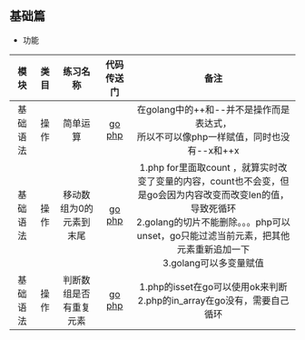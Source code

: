 ## 基础篇

* 功能

|             模块                    |  类目                   |                 练习名称   |    代码传送门   |   备注   |
| :------: | :-----------: | :---------------------: | :------: | :------: |
|     基础语法  |  操作  |   简单运算   |  [go](https://github.com/hanbinglove/golang/blob/main/basic/operation/i.go)  [php](https://github.com/hanbinglove/golang/blob/main/basic/operation/i.php) | 在golang中的++和--并不是操作而是表达式，<br>所以不可以像php一样赋值，同时也没有--x和++x     |
|     基础语法  |  操作  |   移动数组为0的元素到末尾   |  [go](https://github.com/hanbinglove/golang/blob/main/basic/moveZeroes/main.go)  [php](https://github.com/hanbinglove/golang/blob/main/basic/moveZeroes/main.php) | 1.php for里面取count ，就算实时改变了变量的内容，count也不会变，但是go会因为内容改变而改变len的值，导致死循环<br>2.golang的切片不能删除。。。php可以unset，go只能过滤当前元素，把其他元素重新追加一下<br>3.golang可以多变量赋值    |
|     基础语法  |  操作  |   判断数组是否有重复元素   |  [go](https://github.com/hanbinglove/golang/blob/main/basic/checkRepeat/main.go)  [php](https://github.com/hanbinglove/golang/blob/main/basic/checkRepeat/main.php) | 1.php的isset在go可以使用ok来判断<br>2.php的in_array在go没有，需要自己循环    |